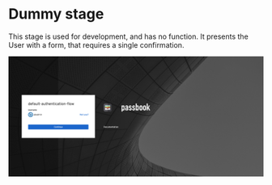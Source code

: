 # Dummy stage

This stage is used for development, and has no function. It presents the User with a form, that requires a single confirmation.

![](dummy.png)
